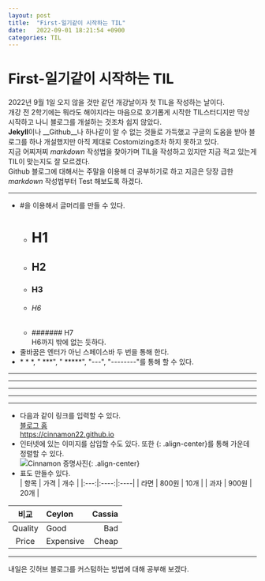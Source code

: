 ```yaml
---
layout: post
title:  "First-일기같이 시작하는 TIL"
date:   2022-09-01 18:21:54 +0900
categories: TIL
---
```

# First-일기같이 시작하는 TIL
2022년 9월 1일 오지 않을 것만 같던 개강날이자 첫 TIL을 작성하는 날이다.  
개강 전 2학기에는 뭐라도 해야지라는 마음으로 호기롭게 시작한 TIL스터디지만 막상 시작하고 나니 블로그를 개설하는 것조차 쉽지 않았다.  
**Jekyll**이나 __Github__나 하나같이 알 수 없는 것들로 가득했고 구글의 도움을 받아 블로그를 하나 개설했지만 아직 제대로 Costomizing조차 하지 못하고 있다.  
지금 어찌저찌 _markdown_ 작성법을 찾아가며 TIL을 작성하고 있지만 지금 적고 있는게 TIL이 맞는지도 잘 모르겠다.  
Github 블로그에 대해서는 주말을 이용해 더 공부하기로 하고 지금은 당장 급한 _markdown_ 작성법부터 Test 해보도록 하겠다.  
- - -
* #을 이용해서 글머리를 만들 수 있다.  
  * # H1  
  * ## H2  
  * ### H3  
  * ###### H6  
  * ####### H7  
  H6까지 밖에 없는 듯하다.
* 줄바꿈은 엔터가 아닌 스페이스바 두 번을 통해 한다.  
* &#42; &#42;	&#42;, "	&#42;&#42;&#42;", "	&#42;&#42;&#42;&#42;&#42;", "&#45;&#45;&#45;", "&#45;&#45;&#45;&#45;&#45;&#45;&#45;&#45;"를 통해 할 수 있다.  
- - -
-----------------------
  
***
*****
* * *
  
* 다음과 같이 링크를 입력할 수 있다.  
[블로그 홈](https://cinnamon22.github.io)  
<https://cinnamon22.github.io>  
* 인터넷에 있는 이미지를 삽입할 수도 있다. 또한 {: .align-center}를 통해 가운데 정렬할 수 있다.  
![](https://images.pexels.com/photos/301669/pexels-photo-301669.jpeg?auto=compress&cs=tinysrgb&w=600 "Cinnamon 증명사진"){: .align-center}  
* 표도 만들수 있다.  
| 항목 | 가격 | 개수 |
|:---:|:----:|:----|
| 라면 | 800원 | 10개 |
| 과자 | 900원 | 20개 |  
  
    

| 비교 | Ceylon | Cassia |
|:---:|:-------|------:|
| Quality | Good | Bad |
| Price | Expensive | Cheap |  
* * *
내일은 깃허브 블로그를 커스텀하는 방법에 대해 공부해 보겠다.